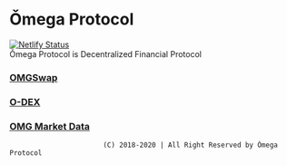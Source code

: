 # Ǒmega Protocol <br/>
[![Netlify Status](https://api.netlify.com/api/v1/badges/95e38c6e-62b7-4b20-aa0a-6b2e68dc8a5d/deploy-status)](https://app.netlify.com/sites/youthful-hoover-7e2499/deploys)<br/>
Ǒmega Protocol is Decentralized Financial Protocol <br/>
###  [OMGSwap](https://omgswap.com)
###  [O-DEX](https://odex.link)
###  [OMG Market Data](https://omgswap.link)


  
  
  
                           (C) 2018-2020 | All Right Reserved by Ǒmega Protocol
